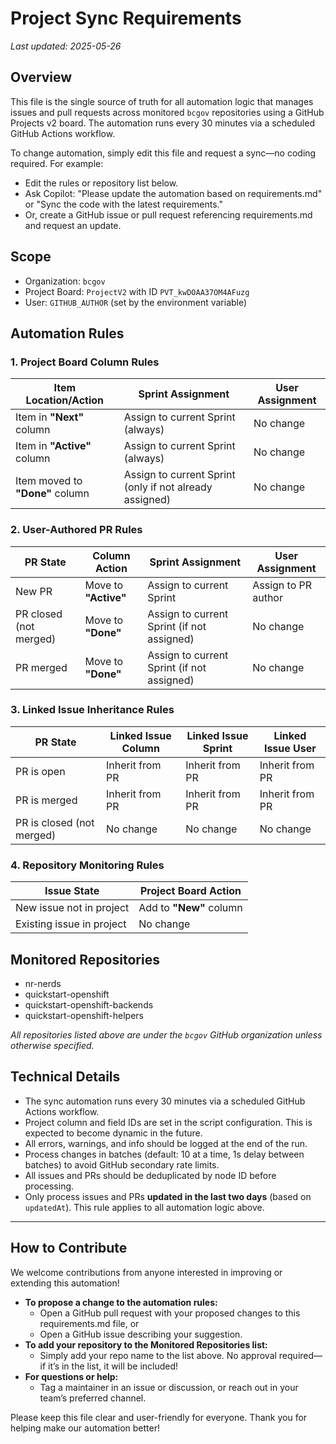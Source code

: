 # Project Sync Requirements

_Last updated: 2025-05-26_

## Overview
This file is the single source of truth for all automation logic that manages issues and pull requests across monitored `bcgov` repositories using a GitHub Projects v2 board. The automation runs every 30 minutes via a scheduled GitHub Actions workflow.

To change automation, simply edit this file and request a sync—no coding required. For example:
- Edit the rules or repository list below.
- Ask Copilot: "Please update the automation based on requirements.md" or "Sync the code with the latest requirements."
- Or, create a GitHub issue or pull request referencing requirements.md and request an update.

## Scope
- Organization: `bcgov`
- Project Board: `ProjectV2` with ID `PVT_kwDOAA37OM4AFuzg`
- User: `GITHUB_AUTHOR` (set by the environment variable)

## Automation Rules

### 1. Project Board Column Rules

| Item Location/Action | Sprint Assignment | User Assignment |
|---------------------|------------------|----------------|
| Item in **"Next"** column | Assign to current Sprint (always) | No change |
| Item in **"Active"** column | Assign to current Sprint (always) | No change |
| Item moved to **"Done"** column | Assign to current Sprint (only if not already assigned) | No change |

### 2. User-Authored PR Rules

| PR State | Column Action | Sprint Assignment | User Assignment |
|----------|--------------|------------------|----------------|
| New PR | Move to **"Active"** | Assign to current Sprint | Assign to PR author |
| PR closed (not merged) | Move to **"Done"** | Assign to current Sprint (if not assigned) | No change |
| PR merged | Move to **"Done"** | Assign to current Sprint (if not assigned) | No change |

### 3. Linked Issue Inheritance Rules

| PR State | Linked Issue Column | Linked Issue Sprint | Linked Issue User |
|----------|-------------------|-------------------|------------------|
| PR is open | Inherit from PR | Inherit from PR | Inherit from PR |
| PR is merged | Inherit from PR | Inherit from PR | Inherit from PR |
| PR is closed (not merged) | No change | No change | No change |

### 4. Repository Monitoring Rules

| Issue State | Project Board Action |
|------------|---------------------|
| New issue not in project | Add to **"New"** column |
| Existing issue in project | No change |

## Monitored Repositories
- nr-nerds
- quickstart-openshift
- quickstart-openshift-backends
- quickstart-openshift-helpers

_All repositories listed above are under the `bcgov` GitHub organization unless otherwise specified._

## Technical Details
- The sync automation runs every 30 minutes via a scheduled GitHub Actions workflow.
- Project column and field IDs are set in the script configuration. This is expected to become dynamic in the future.
- All errors, warnings, and info should be logged at the end of the run.
- Process changes in batches (default: 10 at a time, 1s delay between batches) to avoid GitHub secondary rate limits.
- All issues and PRs should be deduplicated by node ID before processing.
- Only process issues and PRs **updated in the last two days** (based on `updatedAt`). This rule applies to all automation logic above.

---

## How to Contribute

We welcome contributions from anyone interested in improving or extending this automation!

- **To propose a change to the automation rules:**
  - Open a GitHub pull request with your proposed changes to this requirements.md file, or
  - Open a GitHub issue describing your suggestion.
- **To add your repository to the Monitored Repositories list:**
  - Simply add your repo name to the list above. No approval required—if it’s in the list, it will be included!
- **For questions or help:**
  - Tag a maintainer in an issue or discussion, or reach out in your team’s preferred channel.

Please keep this file clear and user-friendly for everyone. Thank you for helping make our automation better!
